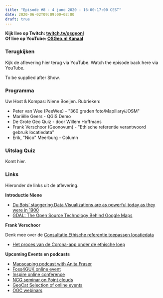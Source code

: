 ```yaml
---
title: "Episode #8 - 4 juno 2020 - 16:00-17:00 CEST"
date: 2020-06-02T09:09:00+02:00
draft: true
---
```

__Kijk live op Twitch: [twitch.tv/osgeonl](https://twitch.tv/osgeonl)__  
__Of live op YouTube: [OSGeo.nl Kanaal](https://www.youtube.com/channel/UCvSAN6ur4RoGUqxtvmgsb8g)__

### Terugkijken
Kijk de aflevering hier terug via YouTube. Watch the episode back here via YouTube.

To be supplied after Show.

### Programma

Uw Host & Kompas: Niene Boeijen. Rubrieken:

* Peter van Wee (PeeWee) - "360 graden foto/Mapillary/JOSM"
* Mariëlle Geers - QGIS Demo
* De Grote Geo Quiz - door Willem Hoffmans
* Frank Verschoor (Geonovum) - "Ethische referentie verantwoord gebruik locatiedata" 
* Erik, "Nico" Meerburg - Column 

### Uitslag Quiz

Komt hier.

### Links

Hieronder de links uit de aflevering.


**Introductie Niene** 

* [Du Bois’ staggering Data Visualizations are as powerful today as they were in 1900](https://medium.com/nightingale/w-e-b-du-bois-staggering-data-visualizations-are-as-powerful-today-as-they-were-in-1900-64752c472ae4)
* [GDAL: The Open Source Technology Behind Google Maps](https://thenewstack.io/gdal-the-open-source-technology-behind-google-maps/)


**Frank Verschoor**

Denk mee over de [Consultatie Ethische referentie toepassen locatiedata](https://www.geonovum.nl/over-geonovum/actueel/consultatie-ethische-referentie-toepassen-locatiedata)

* [Het proces van de Corona-app onder de ethische loep](https://thegreenland.eu/2020/05/het-proces-van-de-corona-app-onder-de-ethische-loep/)


**Upcoming Events en podcasts**

* [Mapscaping podcast with Anita Fraser](https://mapscaping.com/blogs/the-mapscaping-podcast/geospatial-python)
* [Foss4GUK online event](https://uk.osgeo.org/foss4gukonline2020/)
* [Inspire online conference](https://inspire.ec.europa.eu/conference2020/virtualprog)
* [NCG seminar on Point clouds](https://www.itc.nl/events/2020/6/606860/ncg-seminar-on-point-clouds-online-in-three-blocks-block-2)
* [GeoCat Selection of online events](https://www.geocat.net/selection-of-online-events/)
* [OGC webinars](https://www.ogc.org/webinars)